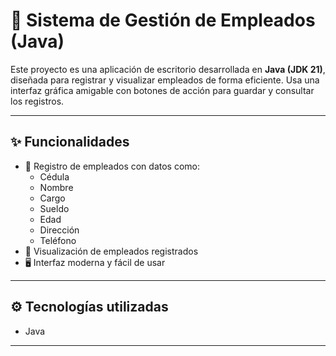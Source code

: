 # 👔 Sistema de Gestión de Empleados (Java)

Este proyecto es una aplicación de escritorio desarrollada en **Java (JDK 21)**, diseñada para registrar y visualizar empleados de forma eficiente. Usa una interfaz gráfica amigable con botones de acción para guardar y consultar los registros.

---

## ✨ Funcionalidades

- 📝 Registro de empleados con datos como:
  - Cédula
  - Nombre
  - Cargo
  - Sueldo
  - Edad
  - Dirección
  - Teléfono
- 🔎 Visualización de empleados registrados
- 🖥️ Interfaz moderna y fácil de usar

---

## ⚙️ Tecnologías utilizadas

- Java 
---

